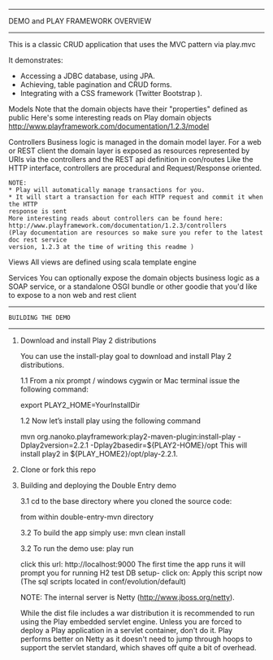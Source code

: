 ***********************************************************************
DEMO and PLAY FRAMEWORK OVERVIEW
***********************************************************************
This is a classic CRUD application that uses the MVC pattern via play.mvc

It demonstrates:

- Accessing a JDBC database, using JPA.
- Achieving, table pagination and CRUD forms.
- Integrating with a CSS framework (Twitter Bootstrap ).

Models
	Note that the domain objects have their "properties" defined as public
	Here's some interesting reads on Play domain objects
	http://www.playframework.com/documentation/1.2.3/model
 
Controllers
    Business logic is managed in the domain model layer. 
	For a web or REST client the domain layer is exposed as resources represented by URIs
	via the controllers and the REST api definition in con/routes
	Like the HTTP interface, controllers are procedural and Request/Response oriented.

	NOTE: 
	* Play will automatically manage transactions for you. 
	* It will start a transaction for each HTTP request and commit it when the HTTP 
  	response is sent
	More interesting reads about controllers can be found here:
	http://www.playframework.com/documentation/1.2.3/controllers
	(Play documentation are resources so make sure you refer to the latest doc rest service 
	version, 1.2.3 at the time of writing this readme )
     
Views
	All views are defined using scala template engine
     
Services
	You can optionally expose the domain objects business logic as a SOAP service,
	or a standalone OSGI bundle or other goodie that you'd like to expose 
	to a non web and rest client 


***********************************************************************
	BUILDING THE DEMO
***********************************************************************  

1. Download and install Play 2 distributions
	
	You can use the install-play goal to download and install Play 2 distributions.

	1.1 From a nix prompt / windows cygwin or Mac terminal issue the following command:
 
	export PLAY2_HOME=YourInstallDir

	1.2 Now let’s install play using the following command 

	mvn org.nanoko.playframework:play2-maven-plugin:install-play -Dplay2version=2.2.1 -Dplay2basedir=${PLAY2-HOME}/opt
	This will install  play2 in ${PLAY_HOME2}/opt/play-2.2.1.

2. Clone or fork this repo

3. Building and deploying the Double Entry demo
	
	3.1 cd to the base directory where you cloned the source code: 

	from within double-entry-mvn directory
	
	3.2 To build the app simply use: mvn clean install

	3.2 To run the demo use:  play run

	click  this url:  http://localhost:9000
	The first time the app runs it will prompt you for running H2 test DB setup- click on: Apply this script now
    	(The sql scripts located in conf/evolution/default)


	NOTE:
	The internal server is Netty (http://www.jboss.org/netty).

    While the dist file includes a war distribution it is recommended to run using the Play embedded servlet engine.
    Unless you are forced to deploy a Play application in a servlet container, 
    don't do it. 
    Play performs better on Netty as it doesn't need to jump through hoops to support 
    the servlet standard, which shaves off quite a bit of overhead.  
